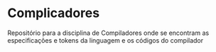 # Complicadores
Repositório para a disciplina de Compiladores onde se encontram as especificações e tokens da linguagem e os códigos do compilador
